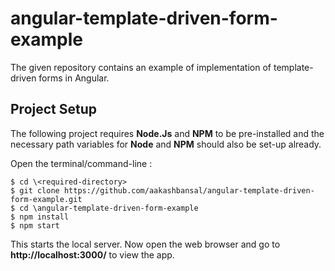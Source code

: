 # angular-template-driven-form-example
The given repository contains an example of implementation of template-driven forms in Angular.

## Project Setup

The following project requires **Node.Js** and **NPM** to be pre-installed and the necessary path variables for **Node** and **NPM** should also be set-up already.

Open the terminal/command-line :

```
$ cd \<required-directory>
$ git clone https://github.com/aakashbansal/angular-template-driven-form-example.git
$ cd \angular-template-driven-form-example
$ npm install
$ npm start
```

This starts the local server. Now open the web browser and go to **http://localhost:3000/** to view the app.

